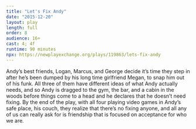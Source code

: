```yaml
---
title: "Let's Fix Andy"
date: "2015-12-20"
layout: play
length: full
order: 8
audience: 16+
cast: 4; 4f
runtime: 90 minutes
npx: https://newplayexchange.org/plays/119863/lets-fix-andy
---
```


Andy’s best friends, Logan, Marcus, and George decide it’s time they step in after he’s been dumped by his long time girlfriend Megan, to snap him out of his funk. All three of them have different ideas of what Andy actually needs, and so Andy is dragged to the gym, the bar, and a cabin in the woods before things come to a head and he declares that he doesn’t need fixing. By the end of the play, with all four playing video games in Andy’s safe place, his couch, they realize that there’s no fixing anyone, and all any of us can really ask for is friendship that is focused on acceptance for who we are.
